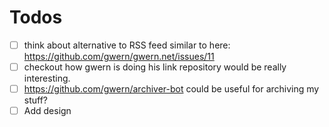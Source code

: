 # Todos

- [ ] think about alternative to RSS feed similar to here: https://github.com/gwern/gwern.net/issues/11
- [ ] checkout how gwern is doing his link repository would be really interesting.
- [ ] https://github.com/gwern/archiver-bot could be useful for archiving my stuff?
- [ ] Add design
